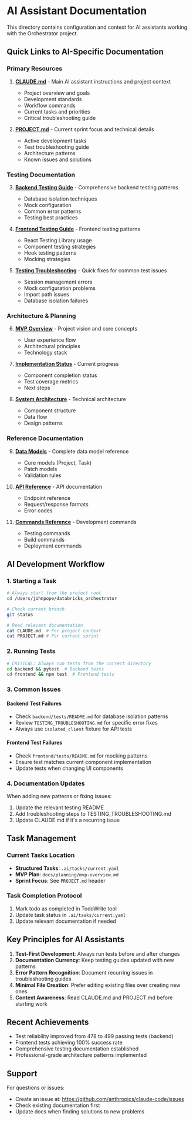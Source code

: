 # AI Assistant Documentation

This directory contains configuration and context for AI assistants working with the Orchestrator project.

## Quick Links to AI-Specific Documentation

### Primary Resources

1. **[CLAUDE.md](../CLAUDE.md)** - Main AI assistant instructions and project context
   - Project overview and goals
   - Development standards
   - Workflow commands
   - Current tasks and priorities
   - Critical troubleshooting guide

2. **[PROJECT.md](../PROJECT.md)** - Current sprint focus and technical details
   - Active development tasks
   - Test troubleshooting guide
   - Architecture patterns
   - Known issues and solutions

### Testing Documentation

3. **[Backend Testing Guide](../backend/tests/README.md)** - Comprehensive backend testing patterns
   - Database isolation techniques
   - Mock configuration
   - Common error patterns
   - Testing best practices

4. **[Frontend Testing Guide](../frontend/tests/README.md)** - Frontend testing patterns
   - React Testing Library usage
   - Component testing strategies
   - Hook testing patterns
   - Mocking strategies

5. **[Testing Troubleshooting](../TESTING_TROUBLESHOOTING.md)** - Quick fixes for common test issues
   - Session management errors
   - Mock configuration problems
   - Import path issues
   - Database isolation failures

### Architecture & Planning

6. **[MVP Overview](../docs/planning/mvp-overview.md)** - Project vision and core concepts
   - User experience flow
   - Architectural principles
   - Technology stack

7. **[Implementation Status](../docs/planning/implementation-status.md)** - Current progress
   - Component completion status
   - Test coverage metrics
   - Next steps

8. **[System Architecture](../docs/architecture/overview.md)** - Technical architecture
   - Component structure
   - Data flow
   - Design patterns

### Reference Documentation

9. **[Data Models](../docs/reference/data-models.md)** - Complete data model reference
   - Core models (Project, Task)
   - Patch models
   - Validation rules

10. **[API Reference](../docs/api/README.md)** - API documentation
    - Endpoint reference
    - Request/response formats
    - Error codes

11. **[Commands Reference](../docs/reference/commands.md)** - Development commands
    - Testing commands
    - Build commands
    - Deployment commands

## AI Development Workflow

### 1. Starting a Task
```bash
# Always start from the project root
cd /Users/johnpope/databricks_orchestrator

# Check current branch
git status

# Read relevant documentation
cat CLAUDE.md  # For project context
cat PROJECT.md # For current sprint
```

### 2. Running Tests
```bash
# CRITICAL: Always run tests from the correct directory
cd backend && pytest  # Backend tests
cd frontend && npm test  # Frontend tests
```

### 3. Common Issues

#### Backend Test Failures
- Check `backend/tests/README.md` for database isolation patterns
- Review `TESTING_TROUBLESHOOTING.md` for specific error fixes
- Always use `isolated_client` fixture for API tests

#### Frontend Test Failures
- Check `frontend/tests/README.md` for mocking patterns
- Ensure test matches current component implementation
- Update tests when changing UI components

### 4. Documentation Updates
When adding new patterns or fixing issues:
1. Update the relevant testing README
2. Add troubleshooting steps to TESTING_TROUBLESHOOTING.md
3. Update CLAUDE.md if it's a recurring issue

## Task Management

### Current Tasks Location
- **Structured Tasks**: `.ai/tasks/current.yaml`
- **MVP Plan**: `docs/planning/mvp-overview.md`
- **Sprint Focus**: See `PROJECT.md` header

### Task Completion Protocol
1. Mark todo as completed in TodoWrite tool
2. Update task status in `.ai/tasks/current.yaml`
3. Update relevant documentation if needed

## Key Principles for AI Assistants

1. **Test-First Development**: Always run tests before and after changes
2. **Documentation Currency**: Keep testing guides updated with new patterns
3. **Error Pattern Recognition**: Document recurring issues in troubleshooting guides
4. **Minimal File Creation**: Prefer editing existing files over creating new ones
5. **Context Awareness**: Read CLAUDE.md and PROJECT.md before starting work

## Recent Achievements

- Test reliability improved from 478 to 499 passing tests (backend)
- Frontend tests achieving 100% success rate
- Comprehensive testing documentation established
- Professional-grade architecture patterns implemented

## Support

For questions or issues:
- Create an issue at: https://github.com/anthropics/claude-code/issues
- Check existing documentation first
- Update docs when finding solutions to new problems
